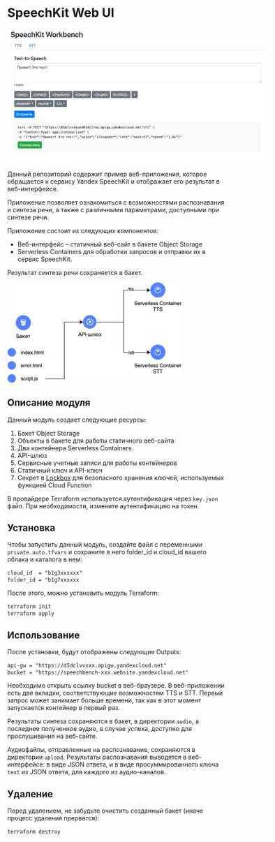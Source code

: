 # SpeechKit Web UI

<img
  src="images/web-ui.png"
  alt="SpeechKit Workbench"
  title="SpeechKit Workbench"
  style="display: inline-block; margin: 0 auto; max-width: 600px">

Данный репозиторий содержит пример веб-приложения, которое обращается к сервису Yandex SpeechKit и отображает его результат в веб-интерфейсе.

Приложение позволяет ознакомиться с возможностями распознавания и синтеза речи, а также с различными параметрами, доступными при синтезе речи.

Приложение состоит из следующих компонентов:
- Веб-интерфейс – статичный веб-сайт в бакете Object Storage
- Serverless Containers для обработки запросов и отправки их в сервис SpeechKit.

Результат синтеза речи сохраняется в бакет.

<img
  src="images/diagram.png"
  alt="SpeechKit Workbench"
  title="SpeechKit Workbench"
  style="display: inline-block; margin: 0 auto; max-width: 400px">

## Описание модуля

Данный модуль создает следующие ресурсы:

1. Бакет Object Storage
2. Объекты в бакете для работы статичного веб-сайта
2. Два контейнера Serverless Containers
3. API-шлюз
4. Сервисные учетные записи для работы контейнеров
5. Статичный ключ и API-ключ
7. Секрет в [Lockbox](https://cloud.yandex.ru/services/lockbox) для безопасного хранения ключей, используемых функцией Cloud Function

В провайдере Terraform используется аутентификация через `key.json` файл. 
При необходимости, измените аутентификацию на токен.

## Установка

Чтобы запустить данный модуль, создайте файл с переменными `private.auto.tfvars` и сохраните в него folder_id и cloud_id вашего облака и каталога в нем:
```
cloud_id  = "b1g3xxxxxx"
folder_id = "b1g7xxxxxx
```

После этого, можно установить модуль Terraform:
```
terraform init
terraform apply
```

## Использование

После установки, будут отображены следующие Outputs:

```
api-gw = "https://d5dclvvxxx.apigw.yandexcloud.net"
bucket = "https://speechbench-xxx.website.yandexcloud.net"
```

Необходимо открыть ссылку bucket в веб-браузере.
В веб-приложении есть две вкладки, соответствующие возможностям TTS и STT.
Первый запрос может занимает больше времени, так как в этот момент запускается контейнер в первый раз.

Результаты синтеза сохраняются в бакет, в директории `audio`, а последнее полученное аудио, в случае успеха, доступно для прослушивания на веб-сайте.

Аудиофайлы, отправленные на распознавание, сохраняются в директории `upload`. Результаты распознавания выводятся в веб-интерфейсе: в виде JSON ответа, и в виде просуммированного ключа `text` из JSON ответа, для каждого из аудио-каналов.

## Удаление

Перед удалением, не забудьте очистить созданный бакет (иначе процесс удаления прервется):
```
terraform destroy
```